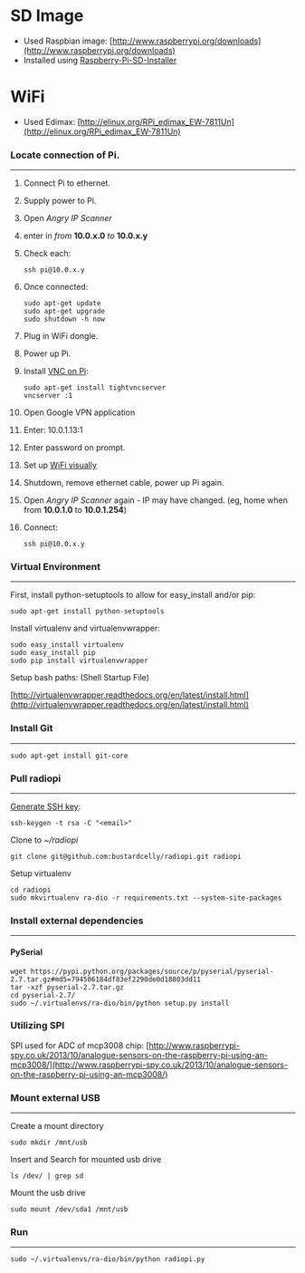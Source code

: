 SD Image
===
* Used Raspbian image: [http://www.raspberrypi.org/downloads](http://www.raspberrypi.org/downloads)
* Installed using [Raspberry-Pi-SD-Installer](http://learn.adafruit.com/adafruit-raspberry-pi-lesson-1-preparing-and-sd-card-for-your-raspberry-pi/making-an-sd-card-using-a-mac)

WiFi
===
* Used Edimax: [http://elinux.org/RPi_edimax_EW-7811Un](http://elinux.org/RPi_edimax_EW-7811Un)

### Locate connection of Pi.
---

1. Connect Pi to ethernet.
2. Supply power to Pi.
3. Open *Angry IP Scanner*
4. enter in _from_ __10.0.x.0__ _to_ __10.0.x.y__
5. Check each:

	```
	ssh pi@10.0.x.y
	```
6. Once connected:

	```
	sudo apt-get update
	sudo apt-get upgrade
	sudo shutdown -h now
	```
7. Plug in WiFi dongle.
8. Power up Pi.
9. Install [VNC on Pi](http://learn.adafruit.com/adafruit-raspberry-pi-lesson-7-remote-control-with-vnc/installing-vnc): 

	```
	sudo apt-get install tightvncserver
	vncserver :1
	```
10. Open Google VPN application
11. Enter: 10.0.1.13:1
12. Enter password on prompt.
13. Set up [WiFi visually](http://learn.adafruit.com/adafruits-raspberry-pi-lesson-3-network-setup/setting-up-wifi-with-raspbian)
14. Shutdown, remove ethernet cable, power up Pi again.
15. Open *Angry IP Scanner* again - IP may have changed. (eg, home when from __10.0.1.0__ to __10.0.1.254__)
16. Connect:
	
	```
	ssh pi@10.0.x.y
	```
	
### Virtual Environment
---
First, install python-setuptools to allow for easy_install and/or pip:

```
sudo apt-get install python-setuptools
```

Install virtualenv and virtualenvwrapper:

```
sudo easy_install virtualenv
sudo easy_install pip
sudo pip install virtualenvwrapper
```

Setup bash paths: (Shell Startup File)

[http://virtualenvwrapper.readthedocs.org/en/latest/install.html](http://virtualenvwrapper.readthedocs.org/en/latest/install.html)

### Install Git
---
```
sudo apt-get install git-core
```

### Pull radiopi
---
[Generate SSH key](https://help.github.com/articles/generating-ssh-keys): 

```
ssh-keygen -t rsa -C "<email>"
```

Clone to _~/radiopi_

```
git clone git@github.com:bustardcelly/radiopi.git radiopi
```

Setup virtualenv

```
cd radiopi
sudo mkvirtualenv ra-dio -r requirements.txt --system-site-packages
```

### Install external dependencies
---
#### PySerial
```
wget https://pypi.python.org/packages/source/p/pyserial/pyserial-2.7.tar.gz#md5=794506184df83ef2290de0d18803dd11
tar -xzf pyserial-2.7.tar.gz
cd pyserial-2.7/
sudo ~/.virtualenvs/ra-dio/bin/python setup.py install
```

### Utilizing SPI
SPI used for ADC of mcp3008 chip: [http://www.raspberrypi-spy.co.uk/2013/10/analogue-sensors-on-the-raspberry-pi-using-an-mcp3008/](http://www.raspberrypi-spy.co.uk/2013/10/analogue-sensors-on-the-raspberry-pi-using-an-mcp3008/)

### Mount external USB
---
Create a mount directory

```
sudo mkdir /mnt/usb
```

Insert and Search for mounted usb drive

```
ls /dev/ | grep sd
```

Mount the usb drive

```
sudo mount /dev/sda1 /mnt/usb
```

### Run
---
```
sudo ~/.virtualenvs/ra-dio/bin/python radiopi.py 
```

